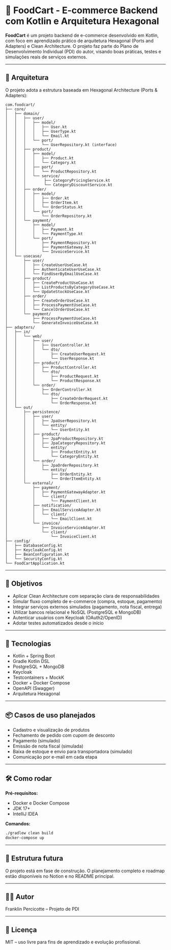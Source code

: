 # 🛒 FoodCart - E-commerce Backend com Kotlin e Arquitetura Hexagonal

**FoodCart** é um projeto backend de e-commerce desenvolvido em Kotlin, com foco em aprendizado prático de arquitetura Hexagonal (Ports and Adapters) e Clean Architecture. O projeto faz parte do Plano de Desenvolvimento Individual (PDI) do autor, visando boas práticas, testes e simulações reais de serviços externos.

---

## 🔧 Arquitetura

O projeto adota a estrutura baseada em Hexagonal Architecture (Ports & Adapters):

```
com.foodcart/
├── core/
│   ├── domain/
│   │   ├── user/
│   │   │   ├── model/
│   │   │   │   ├── User.kt
│   │   │   │   ├── UserType.kt
│   │   │   │   └── Email.kt
│   │   │   └── port/
│   │   │       └── UserRepository.kt (interface)
│   │   ├── product/
│   │   │   ├── model/
│   │   │   │   ├── Product.kt
│   │   │   │   └── Category.kt      
│   │   │   ├── port/
│   │   │   │   └── ProductRepository.kt
│   │   │   └── service/    
│   │   │        ├── CategoryPricingService.kt
│   │   │        └── CategoryDiscountService.kt 
│   │   ├── order/
│   │   │   ├── model/
│   │   │   │   ├── Order.kt
│   │   │   │   ├── OrderItem.kt
│   │   │   │   └── OrderStatus.kt
│   │   │   └── port/
│   │   │       └── OrderRepository.kt
│   │   └── payment/
│   │       ├── model/
│   │       │   ├── Payment.kt
│   │       │   └── PaymentType.kt
│   │       └── port/
│   │           ├── PaymentRepository.kt
│   │           ├── PaymentGateway.kt
│   │           └── InvoiceService.kt
│   └── usecase/
│       ├── user/
│       │   ├── CreateUserUseCase.kt
│       │   ├── AuthenticateUserUseCase.kt
│       │   └── FindUserByEmailUseCase.kt
│       ├── product/
│       │   ├── CreateProductUseCase.kt
│       │   ├── ListProductsByCategoryUseCase.kt
│       │   └── UpdateStockUseCase.kt
│       ├── order/
│       │   ├── CreateOrderUseCase.kt
│       │   ├── ProcessPaymentUseCase.kt
│       │   └── CancelOrderUseCase.kt
│       └── payment/
│           ├── ProcessPaymentUseCase.kt
│           └── GenerateInvoiceUseCase.kt
├── adapters/
│   ├── in/
│   │   └── web/
│   │       ├── user/
│   │       │   ├── UserController.kt
│   │       │   └── dto/
│   │       │       ├── CreateUserRequest.kt
│   │       │       └── UserResponse.kt
│   │       ├── product/
│   │       │   ├── ProductController.kt
│   │       │   └── dto/
│   │       │       ├── ProductRequest.kt
│   │       │       └── ProductResponse.kt
│   │       └── order/
│   │           ├── OrderController.kt
│   │           └── dto/
│   │               ├── CreateOrderRequest.kt
│   │               └── OrderResponse.kt
│   └── out/
│       ├── persistence/
│       │   ├── user/
│       │   │   ├── JpaUserRepository.kt
│       │   │   └── entity/
│       │   │       └── UserEntity.kt
│       │   ├── product/
│       │   │   ├── JpaProductRepository.kt
│       │   │   ├── JpaCategoryRepository.kt
│       │   │   └── entity/
│       │   │       ├── ProductEntity.kt
│       │   │       └── CategoryEntity.kt
│       │   └── order/
│       │       ├── JpaOrderRepository.kt
│       │       └── entity/
│       │           ├── OrderEntity.kt
│       │           └── OrderItemEntity.kt
│       └── external/
│           ├── payment/
│           │   ├── PaymentGatewayAdapter.kt
│           │   └── client/
│           │       └── PaymentClient.kt
│           ├── notification/
│           │   ├── EmailServiceAdapter.kt
│           │   └── client/
│           │       └── EmailClient.kt
│           └── invoice/
│               ├── InvoiceServiceAdapter.kt
│               └── client/
│                   └── InvoiceClient.kt
├── config/
│   ├── DatabaseConfig.kt
│   ├── KeycloakConfig.kt
│   ├── BeanConfiguration.kt
│   └── SecurityConfig.kt
└── FoodCartApplication.kt

```

---

## 🎯 Objetivos

- Aplicar Clean Architecture com separação clara de responsabilidades
- Simular fluxo completo de e-commerce (compra, estoque, pagamento)
- Integrar serviços externos simulados (pagamento, nota fiscal, entrega)
- Utilizar bancos relacional e NoSQL (PostgreSQL e MongoDB)
- Autenticar usuários com Keycloak (OAuth2/OpenID)
- Adotar testes automatizados desde o início

---

## 🚀 Tecnologias

- Kotlin + Spring Boot
- Gradle Kotlin DSL
- PostgreSQL + MongoDB
- Keycloak
- Testcontainers + MockK
- Docker + Docker Compose
- OpenAPI (Swagger)
- Arquitetura Hexagonal

---

## 📦 Casos de uso planejados

- Cadastro e visualização de produtos
- Fechamento de pedido com cupom de desconto
- Pagamento (simulado)
- Emissão de nota fiscal (simulada)
- Baixa de estoque e envio para transportadora (simulado)
- Comunicação por e-mail em cada etapa

---

## 🛠️ Como rodar

**Pré-requisitos:**

- Docker e Docker Compose
- JDK 17+
- IntelliJ IDEA

**Comandos:**
```bash
./gradlew clean build
docker-compose up
```

---

## 📁 Estrutura futura

O projeto está em fase de construção. O planejamento completo e roadmap estão disponíveis no Notion e no README principal.

---

## 👨‍💻 Autor

Franklin Percicotte – Projeto de PDI

---

## 📄 Licença

MIT – uso livre para fins de aprendizado e evolução profissional.

